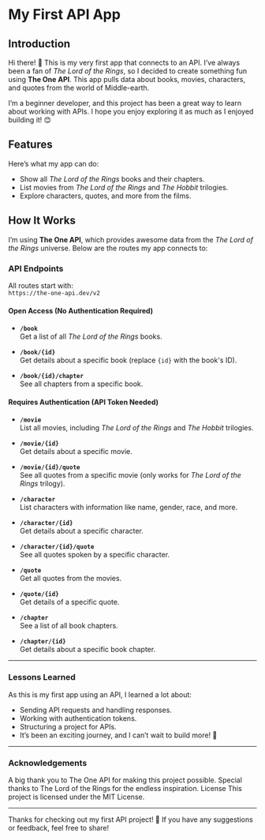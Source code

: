 # My First API App

## Introduction

Hi there! 👋 This is my very first app that connects to an API. I’ve always been a fan of _The Lord of the Rings_, so I decided to create something fun using **The One API**. This app pulls data about books, movies, characters, and quotes from the world of Middle-earth.

I’m a beginner developer, and this project has been a great way to learn about working with APIs. I hope you enjoy exploring it as much as I enjoyed building it! 😊

## Features

Here’s what my app can do:

- Show all _The Lord of the Rings_ books and their chapters.
- List movies from _The Lord of the Rings_ and _The Hobbit_ trilogies.
- Explore characters, quotes, and more from the films.

## How It Works

I’m using **The One API**, which provides awesome data from the _The Lord of the Rings_ universe. Below are the routes my app connects to:

### API Endpoints

All routes start with:  
`https://the-one-api.dev/v2`

#### Open Access (No Authentication Required)

- **`/book`**  
  Get a list of all _The Lord of the Rings_ books.

- **`/book/{id}`**  
  Get details about a specific book (replace `{id}` with the book's ID).

- **`/book/{id}/chapter`**  
  See all chapters from a specific book.

#### Requires Authentication (API Token Needed)

- **`/movie`**  
  List all movies, including _The Lord of the Rings_ and _The Hobbit_ trilogies.

- **`/movie/{id}`**  
  Get details about a specific movie.

- **`/movie/{id}/quote`**  
  See all quotes from a specific movie (only works for _The Lord of the Rings_ trilogy).

- **`/character`**  
  List characters with information like name, gender, race, and more.

- **`/character/{id}`**  
  Get details about a specific character.

- **`/character/{id}/quote`**  
  See all quotes spoken by a specific character.

- **`/quote`**  
  Get all quotes from the movies.

- **`/quote/{id}`**  
  Get details of a specific quote.

- **`/chapter`**  
  See a list of all book chapters.

- **`/chapter/{id}`**  
  Get details about a specific book chapter.

---

### Lessons Learned

As this is my first app using an API, I learned a lot about:

- Sending API requests and handling responses.
- Working with authentication tokens.
- Structuring a project for APIs.
- It’s been an exciting journey, and I can’t wait to build more! 🚀

---

### Acknowledgements

A big thank you to The One API for making this project possible.
Special thanks to The Lord of the Rings for the endless inspiration.
License
This project is licensed under the MIT License.

---

Thanks for checking out my first API project! 🌟 If you have any suggestions or feedback, feel free to share!
